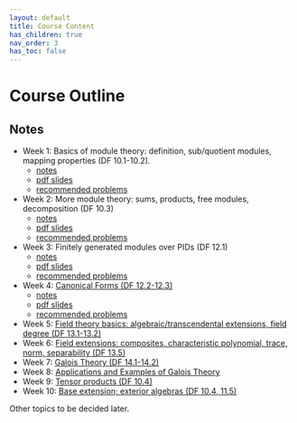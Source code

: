 ```yaml
---
layout: default
title: Course Content
has_children: true
nav_order: 3
has_toc: false
---
```


# Course Outline

## Notes

- Week 1: Basics of module theory: definition, sub/quotient modules, mapping properties (DF 10.1-10.2).     
    - [notes](01-modules.md) 
    - [pdf slides](beamer/01-modules.pdf) 
    - [recommended problems](01-modules-problems.html)
- Week 2: More module theory: sums, products, free modules, decomposition (DF 10.3)
    - [notes](02-modules2.md)
    - [pdf slides](beamer/02-modules2.pdf)
    - [recommended problems](02-modules2-problems.html)
- Week 3: Finitely generated modules over PIDs (DF 12.1)
    - [notes](03-PIDmodules.md)
    - [pdf slides](beamer/03-PIDmodules.pdf)
    - [recommended problems](03-PIDmodules-problems.html)
- Week 4: [Canonical Forms (DF 12.2-12.3)](04-forms.md)
    - [notes](04-forms.md)
    - [pdf slides](beamer/04-forms.pdf)
    - [recommended problems](04-forms-problems.html)
- Week 5: [Field theory basics: algebraic/transcendental extensions, field degree (DF 13.1-13.2)](05-fieldbasics.md)
- Week 6: [Field extensions: composites, characteristic polynomial, trace, norm, separability (DF 13.5)](06-fieldextensions.md)
- Week 7: [Galois Theory (DF 14.1-14.2)](07-galoisextensions.md)
- Week 8: [Applications and Examples of Galois Theory](08-examplesandapplications.md)
- Week 9: [Tensor products (DF 10.4)](09-tensors.md)
- Week 10: [Base extension; exterior algebras (DF 10.4, 11.5)](11-multilinear.md)

Other topics to be decided later.

